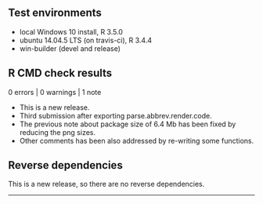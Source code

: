 ## Test environments
* local Windows 10 install, R 3.5.0
* ubuntu 14.04.5 LTS (on travis-ci), R 3.4.4
* win-builder (devel and release)

## R CMD check results

0 errors | 0 warnings | 1 note

* This is a new release.
* Third submission after exporting parse.abbrev.render.code.
* The previous note  about package size of 6.4 Mb has been fixed by reducing the png sizes.
* Other comments has been also addressed by re-writing some functions.

## Reverse dependencies

This is a new release, so there are no reverse dependencies.

---


